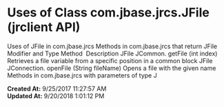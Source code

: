 # Uses of Class com.jbase.jrcs.JFile (jrclient   API)

Uses of JFile in com.jbase.jrcs Methods in com.jbase.jrcs that return JFile    Modifier and Type Method  Description JFile JCommon. getFile (int index) Retrieves a file variable from a specific position in a common block JFile JConnection. openFile (String fileName) Opens a file with the given name Methods in com.jbase.jrcs with parameters of type J  

**Created At:** 9/25/2017 11:27:57 AM  
**Updated At:** 9/20/2018 1:01:12 PM  

